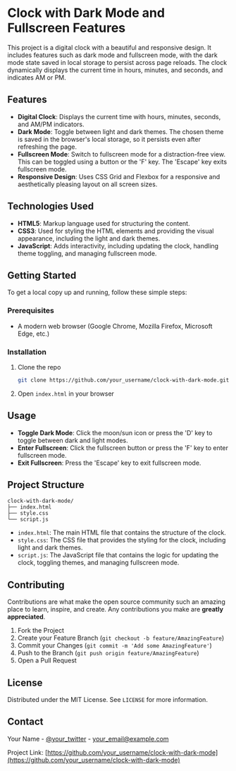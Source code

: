 # Clock with Dark Mode and Fullscreen Features

This project is a digital clock with a beautiful and responsive design. It includes features such as dark mode and fullscreen mode, with the dark mode state saved in local storage to persist across page reloads. The clock dynamically displays the current time in hours, minutes, and seconds, and indicates AM or PM.

## Features

- **Digital Clock**: Displays the current time with hours, minutes, seconds, and AM/PM indicators.
- **Dark Mode**: Toggle between light and dark themes. The chosen theme is saved in the browser's local storage, so it persists even after refreshing the page.
- **Fullscreen Mode**: Switch to fullscreen mode for a distraction-free view. This can be toggled using a button or the 'F' key. The 'Escape' key exits fullscreen mode.
- **Responsive Design**: Uses CSS Grid and Flexbox for a responsive and aesthetically pleasing layout on all screen sizes.

## Technologies Used

- **HTML5**: Markup language used for structuring the content.
- **CSS3**: Used for styling the HTML elements and providing the visual appearance, including the light and dark themes.
- **JavaScript**: Adds interactivity, including updating the clock, handling theme toggling, and managing fullscreen mode.

## Getting Started

To get a local copy up and running, follow these simple steps:

### Prerequisites

- A modern web browser (Google Chrome, Mozilla Firefox, Microsoft Edge, etc.)

### Installation

1. Clone the repo
   ```sh
   git clone https://github.com/your_username/clock-with-dark-mode.git
   ```
2. Open `index.html` in your browser

## Usage

- **Toggle Dark Mode**: Click the moon/sun icon or press the 'D' key to toggle between dark and light modes.
- **Enter Fullscreen**: Click the fullscreen button or press the 'F' key to enter fullscreen mode.
- **Exit Fullscreen**: Press the 'Escape' key to exit fullscreen mode.

## Project Structure

```
clock-with-dark-mode/
├── index.html
├── style.css
└── script.js
```

- `index.html`: The main HTML file that contains the structure of the clock.
- `style.css`: The CSS file that provides the styling for the clock, including light and dark themes.
- `script.js`: The JavaScript file that contains the logic for updating the clock, toggling themes, and managing fullscreen mode.

## Contributing

Contributions are what make the open source community such an amazing place to learn, inspire, and create. Any contributions you make are **greatly appreciated**.

1. Fork the Project
2. Create your Feature Branch (`git checkout -b feature/AmazingFeature`)
3. Commit your Changes (`git commit -m 'Add some AmazingFeature'`)
4. Push to the Branch (`git push origin feature/AmazingFeature`)
5. Open a Pull Request

## License

Distributed under the MIT License. See `LICENSE` for more information.

## Contact

Your Name - [@your_twitter](https://twitter.com/your_twitter) - your_email@example.com

Project Link: [https://github.com/your_username/clock-with-dark-mode](https://github.com/your_username/clock-with-dark-mode)
```
